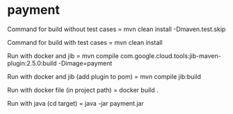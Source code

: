 # payment

Command for build without test cases = mvn clean install -Dmaven.test.skip

Command for build with test cases = mvn clean install

Run with docker and jib = mvn compile com.google.cloud.tools:jib-maven-plugin:2.5.0:build -Dimage=payment

Run with docker and jib (add plugin to pom) = mvn compile jib:build

Run with docker file (in project path) = docker build .

Run with java (cd target) = java -jar payment.jar

